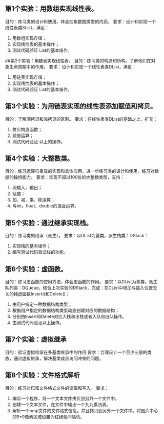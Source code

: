 ## 第1个实验：用数组实现线性表。
目的：练习类的设计和使用。体会抽象数据类型的内涵。
要求：设计和实现一个线性表类SList，满足：
1. 用数组实现存储；
2. 实现线性表的基本操作；
3. 测试代码验证 List的基本操作。

##第2个实验：用链表实现线性表。
目的：练习类的构造和析构，了解他们在对象生命周期中的作用。
要求：设计和实现一个线性表类DList，满足：
1. 用链表实现存储；
2. 实现线性表的基本操作；
3. 测试代码验证 List的基本操作。

## 第3个实验：为用链表实现的线性表添加赋值和拷贝。
目的：了解深拷贝和浅拷贝的区别。
要求：在线性表类DList的基础之上，扩充：
1. 拷贝构造函数；
2. 赋值运算；
3. 测试代码验证 以上的操作。

## 第4个实验：大整数类。
目的：练习运算符重载的实现和具体应用，进一步练习类的设计和使用，练习对数据的操控能力。
要求：实现不超过100位的大整数类型，支持：
1. 流输入，输出；
2. 赋值；
3. 加、减，乘，除运算；
4. 与int，float，double的混合运算。
 
## 第5个实验：通过继承实现栈。
目的：练习类的继承（派生）。
要求：以DList为基类，派生栈类：DStack：
1. 实现栈的基本操作；
2. 编写测试代码验证栈的功能。

## 第6个实验：虚函数。
目的：练习虚函数的使用方法，体会虚函数的作用。
要求：以DList为基类，派生队列类：DQueue。结合上次实验的DStack，完成：在DList中增加与插入位置无关的纯虚函数Insert()和Delete()；
1. 由用户指定一种数据结构类型；
2. 根据用户指定的数据结构类型动态创建对应的数据结构；
3. 分别由Insert和Delete对应入栈和出栈或者入队和出队操作。 
4. 由测试代码验证以上操作。

## 第7个实验：虚拟继承
目的：验证虚拟继承在多基类继承中的作用
要求：合理设计一个至少三层的类族，通过虚拟继承，解决基类成员访问冲突的问题。

## 第8个实验：文件格式解析
目的：练习对已知文件格式文件的读取和写入。
要求：
1. 编写一个程序，将一个文本文件拷贝到另外一个文件中。
2. 创建一个文本文件，在文件中输出一个九九乘法表。
3. 解析一个bmp文件的文件格式信息。并且拷贝到另外一个文件中。将图片中心的9*9像素区域设置为红绿蓝间隔快。
